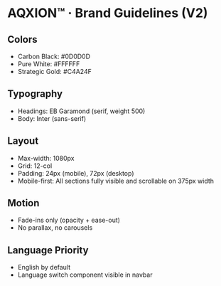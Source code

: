 # AQXION™ · Brand Guidelines (V2)

## Colors
- Carbon Black: #0D0D0D
- Pure White: #FFFFFF
- Strategic Gold: #C4A24F

## Typography
- Headings: EB Garamond (serif, weight 500)
- Body: Inter (sans-serif)

## Layout
- Max-width: 1080px
- Grid: 12-col
- Padding: 24px (mobile), 72px (desktop)
- Mobile-first: All sections fully visible and scrollable on 375px width

## Motion
- Fade-ins only (opacity + ease-out)
- No parallax, no carousels

## Language Priority
- English by default
- Language switch component visible in navbar
